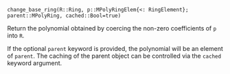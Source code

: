 ```
change_base_ring(R::Ring, p::MPolyRingElem{<: RingElement}; parent::MPolyRing, cached::Bool=true)
```

Return the polynomial obtained by coercing the non-zero coefficients of `p` into `R`.

If the optional `parent` keyword is provided, the polynomial will be an element of `parent`. The caching of the parent object can be controlled via the `cached` keyword argument.

